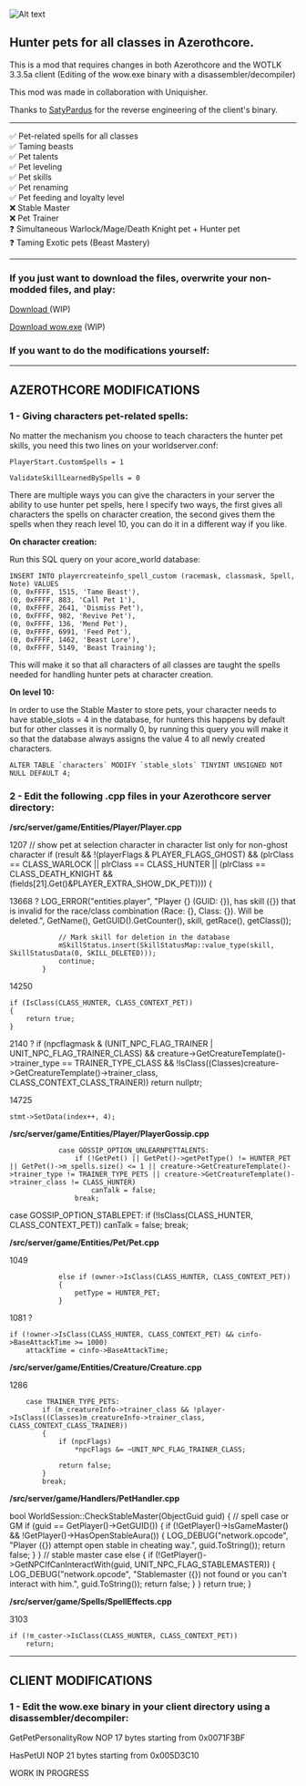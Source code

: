 ![Alt text](https://forgejo.neoeden.org/ergo/mod-all-classes-hunter-pet/raw/branch/main/Untitled.png)

## Hunter pets for all classes in Azerothcore.

This is a mod that requires changes in both Azerothcore and the WOTLK 3.3.5a client (Editing of the wow.exe binary with a disassembler/decompiler)

This mod was made in collaboration with Uniquisher.

Thanks to [SatyPardus](https://github.com/SatyPardus) for the reverse engineering of the client's binary.

---

✅ Pet-related spells for all classes\
✅ Taming beasts\
✅ Pet talents\
✅ Pet leveling\
✅ Pet skills\
✅ Pet renaming\
✅ Pet feeding and loyalty level\
❌ Stable Master\
❌ Pet Trainer\
❓ Simultaneous Warlock/Mage/Death Knight pet + Hunter pet\
❓ Taming Exotic pets (Beast Mastery)

---

### If you just want to download the files, overwrite your non-modded files, and play:

[Download ]() (WIP)

[Download wow.exe]() (WIP)

### If you want to do the modifications yourself:

---

## **AZEROTHCORE MODIFICATIONS**

### **1 - Giving characters pet-related spells:**

No matter the mechanism you choose to teach characters the hunter pet skills, you need this two lines on your worldserver.conf:

```PlayerStart.CustomSpells = 1```

```ValidateSkillLearnedBySpells = 0```

There are multiple ways you can give the characters in your server the ability to use hunter pet spells, here I specify two ways, the first gives all characters the spells on character creation, the second gives them the spells when they reach level 10, you can do it in a different way if you like.

**On character creation:**

Run this SQL query on your acore_world database:

```
INSERT INTO playercreateinfo_spell_custom (racemask, classmask, Spell, Note) VALUES
(0, 0xFFFF, 1515, 'Tame Beast'),
(0, 0xFFFF, 883, 'Call Pet 1'),
(0, 0xFFFF, 2641, 'Dismiss Pet'),
(0, 0xFFFF, 982, 'Revive Pet'),
(0, 0xFFFF, 136, 'Mend Pet'),
(0, 0xFFFF, 6991, 'Feed Pet'),
(0, 0xFFFF, 1462, 'Beast Lore'),
(0, 0xFFFF, 5149, 'Beast Training');
```

This will make it so that all characters of all classes are taught the spells needed for handling hunter pets at character creation.

**On level 10:**



In order to use the Stable Master to store pets, your character needs to have stable_slots = 4 in the database, for hunters this happens by default but for other classes it is normally 0, by running this query you will make it so that the database always assigns the value 4 to all newly created characters.

```
ALTER TABLE `characters` MODIFY `stable_slots` TINYINT UNSIGNED NOT NULL DEFAULT 4;
```

### **2 - Edit the following .cpp files in your Azerothcore server directory:**

**/src/server/game/Entities/Player/Player.cpp**

1207
    // show pet at selection character in character list only for non-ghost character
    if (result && !(playerFlags & PLAYER_FLAGS_GHOST) && (plrClass == CLASS_WARLOCK || plrClass == CLASS_HUNTER || (plrClass == CLASS_DEATH_KNIGHT && (fields[21].Get<uint32>()&PLAYER_EXTRA_SHOW_DK_PET))))
    {


13668 ?
                LOG_ERROR("entities.player", "Player {} (GUID: {}), has skill ({}) that is invalid for the race/class combination (Race: {}, Class: {}). Will be deleted.",
                    GetName(), GetGUID().GetCounter(), skill, getRace(), getClass());

                // Mark skill for deletion in the database
                mSkillStatus.insert(SkillStatusMap::value_type(skill, SkillStatusData(0, SKILL_DELETED)));
                continue;
            }

14250

    if (IsClass(CLASS_HUNTER, CLASS_CONTEXT_PET))
    {
        return true;
    }

2140 ?
    if (npcflagmask & (UNIT_NPC_FLAG_TRAINER | UNIT_NPC_FLAG_TRAINER_CLASS) && creature->GetCreatureTemplate()->trainer_type == TRAINER_TYPE_CLASS && !IsClass((Classes)creature->GetCreatureTemplate()->trainer_class, CLASS_CONTEXT_CLASS_TRAINER))
        return nullptr;


14725

    stmt->SetData(index++, 4);


**/src/server/game/Entities/Player/PlayerGossip.cpp**

                case GOSSIP_OPTION_UNLEARNPETTALENTS:
                    if (!GetPet() || GetPet()->getPetType() != HUNTER_PET || GetPet()->m_spells.size() <= 1 || creature->GetCreatureTemplate()->trainer_type != TRAINER_TYPE_PETS || creature->GetCreatureTemplate()->trainer_class != CLASS_HUNTER)
                        canTalk = false;
                    break;

case GOSSIP_OPTION_STABLEPET:
                    if (!IsClass(CLASS_HUNTER, CLASS_CONTEXT_PET))
                        canTalk = false;
                    break;

**/src/server/game/Entities/Pet/Pet.cpp**

1049

                else if (owner->IsClass(CLASS_HUNTER, CLASS_CONTEXT_PET))
                {
                    petType = HUNTER_PET;
                }


1081 ? 

    if (!owner->IsClass(CLASS_HUNTER, CLASS_CONTEXT_PET) && cinfo->BaseAttackTime >= 1000)
        attackTime = cinfo->BaseAttackTime;


**/src/server/game/Entities/Creature/Creature.cpp**

1286

        case TRAINER_TYPE_PETS:
            if (m_creatureInfo->trainer_class && !player->IsClass((Classes)m_creatureInfo->trainer_class, CLASS_CONTEXT_CLASS_TRAINER))
            {
                if (npcFlags)
                    *npcFlags &= ~UNIT_NPC_FLAG_TRAINER_CLASS;

                return false;
            }
            break;

**/src/server/game/Handlers/PetHandler.cpp**

bool WorldSession::CheckStableMaster(ObjectGuid guid)
{
    // spell case or GM
    if (guid == GetPlayer()->GetGUID())
    {
        if (!GetPlayer()->IsGameMaster() && !GetPlayer()->HasOpenStableAura())
        {
            LOG_DEBUG("network.opcode", "Player ({}) attempt open stable in cheating way.", guid.ToString());
            return false;
        }
    }
    // stable master case
    else
    {
        if (!GetPlayer()->GetNPCIfCanInteractWith(guid, UNIT_NPC_FLAG_STABLEMASTER))
        {
            LOG_DEBUG("network.opcode", "Stablemaster ({}) not found or you can't interact with him.", guid.ToString());
            return false;
        }
    }
    return true;
}

**/src/server/game/Spells/SpellEffects.cpp**

3103

    if (!m_caster->IsClass(CLASS_HUNTER, CLASS_CONTEXT_PET))
        return;





---

## **CLIENT MODIFICATIONS**

### **1 - Edit the wow.exe binary in your client directory using a disassembler/decompiler:**

GetPetPersonalityRow
NOP 17 bytes starting from 0x0071F3BF

HasPetUI
NOP 21 bytes starting from 0x005D3C10





WORK IN PROGRESS

